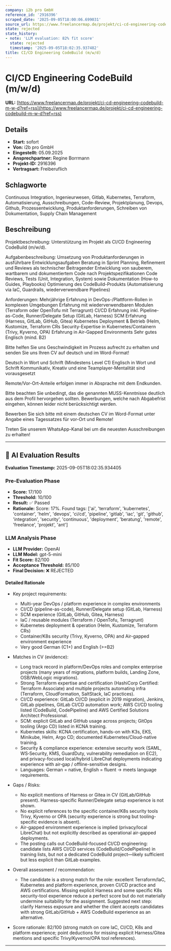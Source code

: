 ```yaml
---
company: i2b pro GmbH
reference_id: '2916396'
scraped_date: '2025-09-05T18:00:06.699031'
source_url: https://www.freelancermap.de/projekt/ci-cd-engineering-codebuild-m-w-d?ref=rss
state: rejected
state_history:
- note: 'LLM evaluation: 82% fit score'
  state: rejected
  timestamp: '2025-09-05T18:02:35.937482'
title: CI/CD Engineering CodeBuild (m/w/d)
---
```



# CI/CD Engineering CodeBuild (m/w/d)
**URL:** [https://www.freelancermap.de/projekt/ci-cd-engineering-codebuild-m-w-d?ref=rss](https://www.freelancermap.de/projekt/ci-cd-engineering-codebuild-m-w-d?ref=rss)
## Details
- **Start:** sofort
- **Von:** i2b pro GmbH
- **Eingestellt:** 05.09.2025
- **Ansprechpartner:** Regine Borrmann
- **Projekt-ID:** 2916396
- **Vertragsart:** Freiberuflich

## Schlagworte
Continuous Integration, Ingenieurwesen, Gitlab, Kubernetes, Terraform, Automatisierung, Ausschreibungen, Code-Review, Projektplanung, Devops, Github, Prozessentwicklung, Produktanforderungen, Schreiben von Dokumentation, Supply Chain Management

## Beschreibung
Projektbeschreibung:
Unterstützung im Projekt als CI/CD Engineering CodeBuild (m/w/d).

Aufgabenbeschreibung:
Umsetzung von Produktanforderungen in ausführbare Entwicklungsaufgaben
Beratung in Sprint Planning, Refinement und Reviews als technischer Beitragender
Entwicklung von sauberem, wartbarem und dokumentiertem Code nach Projektspezifikationen
Code Reviews, Tests (Unit, Integration, System) sowie Dokumentation (How-to Guides, Playbooks)
Optimierung des CodeBuild-Produkts (Automatisierung via IaC, Guardrails, wiederverwendbare Pipelines)

Anforderungen:
Mehrjährige Erfahrung in DevOps-/Plattform-Rollen in komplexen Umgebungen
Erfahrung mit wiederverwendbaren Modulen (Terraform oder OpenTofu mit Terragrunt)
CI/CD Erfahrung inkl. Pipeline-as-Code, Runner/Delegate Setup (GitLab, Harness)
SCM Erfahrung (Harness, GitLab, GitHub, Gitea)
Kubernetes Deployment & Betrieb (Helm, Kustomize, Terraform CRs
Security-Expertise in Kubernetes/Containern (Trivy, Kyverno, OPA)
Erfahrung in Air-Gapped Environments
Sehr gutes Englisch (mind. B2)

Bitte helfen Sie uns Geschwindigkeit im Prozess aufrecht zu erhalten und senden Sie uns Ihren CV auf deutsch und im Word-Format!

Deutsch in Wort und Schrift (Mindestens Level C1)
Englisch in Wort und Schrift
Kommunikativ, Kreativ und eine Teamplayer-Mentalität sind vorausgesetzt

Remote/Vor-Ort-Anteile erfolgen immer in Absprache mit dem Endkunden.

Bitte beachten Sie unbedingt, das die genannten MUSS-Kenntnisse deutlich aus dem Profil hervorgehen sollten.
Bewerbungen, welche nach Abgabefrist eingehen, können leider nicht berücksichtigt werden.

Bewerben Sie sich bitte mit einem deutschen CV im Word-Format unter Angabe eines Tagessatzes für vor-Ort und Remote!

Treten Sie unserem WhatsApp-Kanal bei um die neuesten Ausschreibungen zu erhalten!

---

## 🤖 AI Evaluation Results

**Evaluation Timestamp:** 2025-09-05T18:02:35.934405

### Pre-Evaluation Phase
- **Score:** 17/100
- **Threshold:** 10/100
- **Result:** ✅ Passed
- **Rationale:** Score: 17%. Found tags: ['ai', 'terraform', 'kubernetes', 'container', 'helm', 'devops', 'ci/cd', 'pipeline', 'gitlab', 'iac', 'git', 'github', 'integration', 'security', 'continuous', 'deployment', 'beratung', 'remote', 'freelance', 'projekt', 'ant']

### LLM Analysis Phase
- **LLM Provider:** OpenAI
- **LLM Model:** gpt-5-mini
- **Fit Score:** 82/100
- **Acceptance Threshold:** 85/100
- **Final Decision:** ❌ REJECTED

#### Detailed Rationale
- Key project requirements:
  - Multi-year DevOps / platform experience in complex environments
  - CI/CD (pipeline-as-code), Runner/Delegate setup (GitLab, Harness)
  - SCM experience (GitLab, GitHub, Gitea, Harness)
  - IaC / reusable modules (Terraform / OpenTofu, Terragrunt)
  - Kubernetes deployment & operation (Helm, Kustomize, Terraform CRs)
  - Container/K8s security (Trivy, Kyverno, OPA) and Air-gapped environment experience
  - Very good German (C1+) and English (>=B2)

- Matches in CV (evidence):
  - Long track record in platform/DevOps roles and complex enterprise projects (many years of migrations, platform builds, Landing Zone, OSB/WebLogic migrations).
  - Strong Terraform expertise and certification (HashiCorp Certified: Terraform Associate) and multiple projects automating infra (Terraform, CloudFormation, SaltStack, IaC practices).
  - CI/CD experience: GitLab CI/CD (explicit in 2019 migration), Jenkins, GitLab pipelines, GitLab CI/CD automation work; AWS CI/CD tooling listed (CodeBuild, CodePipeline) and AWS Certified Solutions Architect Professional.
  - SCM: explicit GitLab and GitHub usage across projects; GitOps tooling (Argo CD) listed in KCNA training.
  - Kubernetes skills: KCNA certification, hands-on with K3s, EKS, Minikube, Helm, Argo CD; documented Kubernetes/Cloud-native training.
  - Security & compliance experience: extensive security work (SAML, WS‑Security, KMS, GuardDuty, vulnerability remediation on EC2), and privacy-focused local/hybrid LibreChat deployments indicating experience with air‑gap / offline-sensitive designs.
  - Languages: German = native, English = fluent → meets language requirements.

- Gaps / Risks:
  - No explicit mentions of Harness or Gitea in CV (GitLab/GitHub present). Harness-specific Runner/Delegate setup experience is not shown.
  - No explicit references to the specific container/K8s security tools Trivy, Kyverno or OPA (security experience is strong but tooling-specific evidence is absent).
  - Air-gapped environment experience is implied (privacy/local LibreChat) but not explicitly described as operational air-gapped deployments.
  - The posting calls out CodeBuild-focused CI/CD engineering: candidate lists AWS CI/CD services (CodeBuild/CodePipeline) in training lists, but not a dedicated CodeBuild project—likely sufficient but less explicit than GitLab examples.

- Overall assessment / recommendation:
  - The candidate is a strong match for the role: excellent Terraform/IaC, Kubernetes and platform experience, proven CI/CD practice and AWS certifications. Missing explicit Harness and some specific K8s security-tool experience reduce a perfect score but do not materially undermine suitability for the assignment. Suggested next step: clarify Harness exposure and whether the client accepts candidates with strong GitLab/GitHub + AWS CodeBuild experience as an alternative.

- Score rationale: 82/100 (strong match on core IaC, CI/CD, K8s and platform experience; point deductions for missing explicit Harness/Gitea mentions and specific Trivy/Kyverno/OPA tool references).

---
